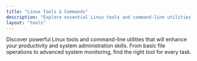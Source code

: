 ```yaml
---
title: "Linux Tools & Commands"
description: "Explore essential Linux tools and command-line utilities for system administration, development, and productivity."
layout: "tools"
---
```


Discover powerful Linux tools and command-line utilities that will enhance your productivity and system administration skills. From basic file operations to advanced system monitoring, find the right tool for every task.